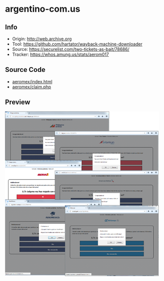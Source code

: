# argentino-com.us

## Info

- Origin: http://web.archive.org
- Tool: https://github.com/hartator/wayback-machine-downloader
- Source: https://securelist.com/two-tickets-as-bait/78686/
- Tracker: https://whos.amung.us/stats/aerom017

## Source Code

- [aeromex/index.html](./src/aeromex/index.html)
- [aeromex/claim.php](./src/aeromex/claim.php)

## Preview

![](./preview/two_tickets_en_02.png)
